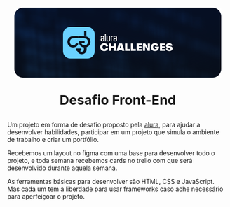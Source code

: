 <p align="center">
  <img src="img/alurachallenge.png" />
</p>

<p style="text-align: center; font-size: 30px; font-weight: bold">Desafio Front-End</p>

Um projeto em forma de desafio proposto pela [alura](https://www.alura.com.br/), para ajudar a desenvolver habilidades, participar em um projeto que simula o ambiente de trabalho e criar um portfólio.

Recebemos um layout no figma com uma base para desenvolver todo o projeto, e toda semana recebemos cards no trello com que será desenvolvido durante aquela semana.

As ferramentas básicas para desenvolver são HTML, CSS e JavaScript. Mas cada um tem a liberdade para usar frameworks caso ache necessário para aperfeiçoar o projeto.
